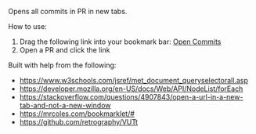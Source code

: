 Opens all commits in PR in new tabs.

How to use:


1. Drag the following link into your bookmark bar: [Open Commits](javascript:(function()%7BnodeList%20%3D%20document.querySelectorAll(%22div.text-right%20code%20a.Link--secondary%22)%3BnodeList.forEach(function(node%2C%20_currentIndex%2C%20_listObject)%20%7Bwindow.open(node.href%2C%20'_blank')%3B%7D)%7D)())
2. Open a PR and click the link


Built with help from the following:
- https://www.w3schools.com/jsref/met_document_queryselectorall.asp
- https://developer.mozilla.org/en-US/docs/Web/API/NodeList/forEach
- https://stackoverflow.com/questions/4907843/open-a-url-in-a-new-tab-and-not-a-new-window
- https://mrcoles.com/bookmarklet/#
- https://github.com/retrography/VUTt
